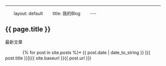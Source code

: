 ---
　　layout: default
　　title: 我的Blog
　　---

## {{ page.title }}

最新文章

　　　　{% for post in site.posts %}*   {{ post.date | date_to_string }} [{{ post.title }}]({{ site.baseurl }}{{ post.url }})
